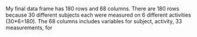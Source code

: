 My final data frame has 180 rows and 68 columns. There are 180 rows because 30 different subjects 
each were measured on 6 different activities (30*6=180). The 68 columns includes variables for subject, activity, 
33 measurements, for 
